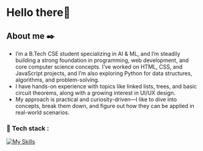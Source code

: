 # Hello there👋

## About me ✒️
- I’m a B.Tech CSE student specializing in AI & ML, and I’m steadily building a strong foundation in programming, web development, and core computer science concepts. I’ve worked on HTML, CSS, and JavaScript projects, and I’m also exploring Python for data structures, algorithms, and problem-solving. 
- I have hands-on experience with topics like linked lists, trees, and basic circuit theorems, along with a growing interest in UI/UX design.
- My approach is practical and curiosity-driven—I like to dive into concepts, break them down, and figure out how they can be applied in real-world scenarios.
### 🧰 Tech stack :
[![My Skills](https://skillicons.dev/icons?i=python,java,html,css,vscode,github,firebase,flutter,c)](https://skillicons.dev)

